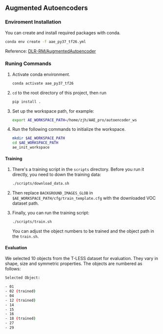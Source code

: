 ## Augmented Autoencoders  

### Enviroment Installation
You can create and install required packages with conda.

```bash
conda env create -f aae_py37_tf26.yml
```

Reference: [DLR-RM/AugmentedAutoencoder](https://github.com/DLR-RM/AugmentedAutoencoder)

### Runing Commands

1. Activate conda environment.
   ```bash
   conda activate aae_py37_tf26
   ```
2. `cd` to the root directory of this project, then run
   ```bash
   pip install .
   ```
3. Set up the workspace path, for example:
   ```bash
   export AE_WORKSPACE_PATH=/home/zjh/AAE_pro/autoencoder_ws  
   ```
4. Run the following commands to initialize the workspace.
   ```bash
   mkdir $AE_WORKSPACE_PATH
   cd $AE_WORKSPACE_PATH
   ae_init_workspace
   ```

#### Training
1. There's a training script in the `scripts` directory. Before you run it directly, you need to down the training data:
   ```bash
   ./scripts/download_data.sh
   ```

2. Then replace `BACKGROUND_IMAGES_GLOB` in `$AE_WORKSPACE_PATH/cfg/train_template.cfg` with the downloaded VOC dataset path.

3. Finally, you can run the training script:

    ```bash
    ./scripts/train.sh
    ```
    You can adjust the object numbers to be trained and the object path in the `train.sh`.

#### Evaluation
We selected 10 objects from the T-LESS dataset for evaluation. They vary in shape, size and symmetric properties. The objects are numbered as follows:

```bash
Selected Object:

- 01
- 02 (trained)
- 04
- 12 (trained)
- 14
- 15
- 16
- 18 (trained)
- 27
- 29